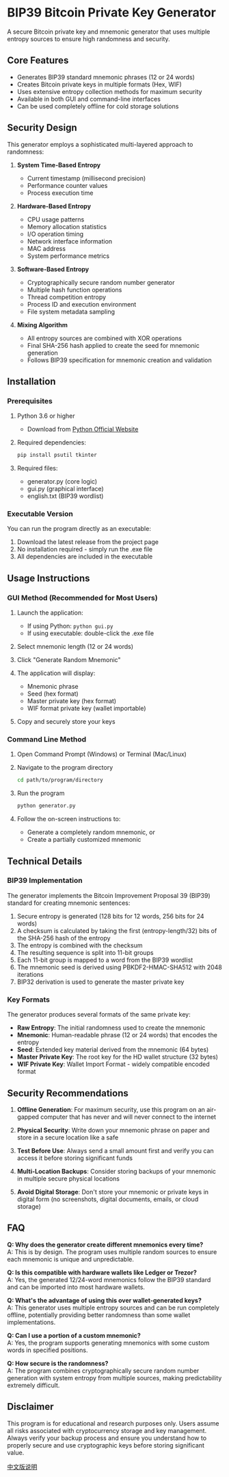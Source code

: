 # BIP39 Bitcoin Private Key Generator

A secure Bitcoin private key and mnemonic generator that uses multiple entropy sources to ensure high randomness and security.

## Core Features

- Generates BIP39 standard mnemonic phrases (12 or 24 words)
- Creates Bitcoin private keys in multiple formats (Hex, WIF)
- Uses extensive entropy collection methods for maximum security
- Available in both GUI and command-line interfaces
- Can be used completely offline for cold storage solutions

## Security Design

This generator employs a sophisticated multi-layered approach to randomness:

1. **System Time-Based Entropy**
   - Current timestamp (millisecond precision)
   - Performance counter values
   - Process execution time

2. **Hardware-Based Entropy**
   - CPU usage patterns
   - Memory allocation statistics
   - I/O operation timing
   - Network interface information
   - MAC address
   - System performance metrics

3. **Software-Based Entropy**
   - Cryptographically secure random number generator
   - Multiple hash function operations
   - Thread competition entropy
   - Process ID and execution environment
   - File system metadata sampling

4. **Mixing Algorithm**
   - All entropy sources are combined with XOR operations
   - Final SHA-256 hash applied to create the seed for mnemonic generation
   - Follows BIP39 specification for mnemonic creation and validation

## Installation

### Prerequisites

1. Python 3.6 or higher
   - Download from [Python Official Website](https://www.python.org/downloads/)

2. Required dependencies:
   ```bash
   pip install psutil tkinter
   ```

3. Required files:
   - generator.py (core logic)
   - gui.py (graphical interface)
   - english.txt (BIP39 wordlist)

### Executable Version

You can run the program directly as an executable:

1. Download the latest release from the project page
2. No installation required - simply run the .exe file
3. All dependencies are included in the executable

## Usage Instructions

### GUI Method (Recommended for Most Users)

1. Launch the application:
   - If using Python: `python gui.py`
   - If using executable: double-click the .exe file

2. Select mnemonic length (12 or 24 words)

3. Click "Generate Random Mnemonic"

4. The application will display:
   - Mnemonic phrase
   - Seed (hex format)
   - Master private key (hex format)
   - WIF format private key (wallet importable)

5. Copy and securely store your keys

### Command Line Method

1. Open Command Prompt (Windows) or Terminal (Mac/Linux)

2. Navigate to the program directory
   ```bash
   cd path/to/program/directory
   ```

3. Run the program
   ```bash
   python generator.py
   ```

4. Follow the on-screen instructions to:
   - Generate a completely random mnemonic, or
   - Create a partially customized mnemonic

## Technical Details

### BIP39 Implementation

The generator implements the Bitcoin Improvement Proposal 39 (BIP39) standard for creating mnemonic sentences:

1. Secure entropy is generated (128 bits for 12 words, 256 bits for 24 words)
2. A checksum is calculated by taking the first (entropy-length/32) bits of the SHA-256 hash of the entropy
3. The entropy is combined with the checksum
4. The resulting sequence is split into 11-bit groups
5. Each 11-bit group is mapped to a word from the BIP39 wordlist
6. The mnemonic seed is derived using PBKDF2-HMAC-SHA512 with 2048 iterations
7. BIP32 derivation is used to generate the master private key

### Key Formats

The generator produces several formats of the same private key:

- **Raw Entropy**: The initial randomness used to create the mnemonic
- **Mnemonic**: Human-readable phrase (12 or 24 words) that encodes the entropy
- **Seed**: Extended key material derived from the mnemonic (64 bytes)
- **Master Private Key**: The root key for the HD wallet structure (32 bytes)
- **WIF Private Key**: Wallet Import Format - widely compatible encoded format

## Security Recommendations

1. **Offline Generation**: For maximum security, use this program on an air-gapped computer that has never and will never connect to the internet

2. **Physical Security**: Write down your mnemonic phrase on paper and store in a secure location like a safe

3. **Test Before Use**: Always send a small amount first and verify you can access it before storing significant funds

4. **Multi-Location Backups**: Consider storing backups of your mnemonic in multiple secure physical locations

5. **Avoid Digital Storage**: Don't store your mnemonic or private keys in digital form (no screenshots, digital documents, emails, or cloud storage)

## FAQ

**Q: Why does the generator create different mnemonics every time?**  
A: This is by design. The program uses multiple random sources to ensure each mnemonic is unique and unpredictable.

**Q: Is this compatible with hardware wallets like Ledger or Trezor?**  
A: Yes, the generated 12/24-word mnemonics follow the BIP39 standard and can be imported into most hardware wallets.

**Q: What's the advantage of using this over wallet-generated keys?**  
A: This generator uses multiple entropy sources and can be run completely offline, potentially providing better randomness than some wallet implementations.

**Q: Can I use a portion of a custom mnemonic?**  
A: Yes, the program supports generating mnemonics with some custom words in specified positions.

**Q: How secure is the randomness?**  
A: The program combines cryptographically secure random number generation with system entropy from multiple sources, making predictability extremely difficult.

## Disclaimer

This program is for educational and research purposes only. Users assume all risks associated with cryptocurrency storage and key management. Always verify your backup process and ensure you understand how to properly secure and use cryptographic keys before storing significant value.

[中文版说明](README_CN.md)

